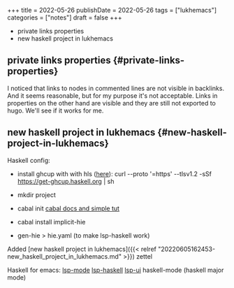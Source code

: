 +++
title = 2022-05-26
publishDate = 2022-05-26
tags = ["lukhemacs"]
categories = ["notes"]
draft = false
+++

-   private links properties
-   new haskell project in lukhemacs

<!--more-->


## private links properties {#private-links-properties}

I noticed that links to nodes in commented lines are not visible in backlinks.
And it seems reasonable, but for my purpose it's not acceptable.
Links in properties on the other hand are visible and they are still not exported to hugo.
We'll see if it works for me.


## new haskell project in lukhemacs {#new-haskell-project-in-lukhemacs}

Haskell config:

-   install ghcup with with hls ([here](https://www.haskell.org/ghcup/)):
    curl --proto '=https' --tlsv1.2 -sSf <https://get-ghcup.haskell.org> | sh

-   mkdir project
-   cabal init  [cabal docs and simple tut](https://cabal.readthedocs.io/en/3.6/getting-started.html)
-   cabal install implicit-hie
-   gen-hie &gt; hie.yaml (to make lsp-haskell work)

Added [new haskell project in lukhemacs]({{< relref "20220605162453-new_haskell_project_in_lukhemacs.md" >}}) zettel

Haskell for emacs:
[lsp-mode](https://emacs-lsp.github.io/lsp-mode/page/installation/)
[lsp-haskell](https://emacs-lsp.github.io/lsp-haskell/)
[lsp-ui](https://emacs-lsp.github.io/lsp-ui/#intro)
haskell-mode (haskell major mode)